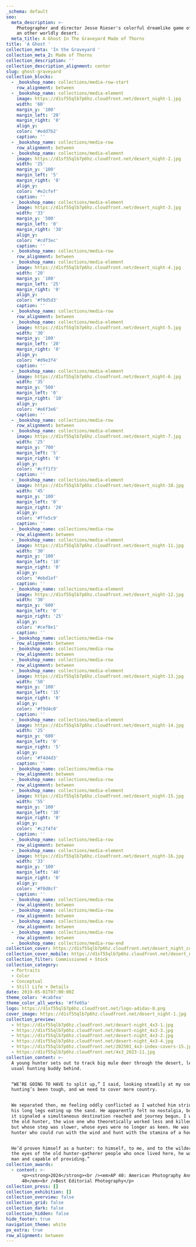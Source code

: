 ```yaml
---
_schema: default
seo:
  meta_description: >-
    Photographer and director Jesse Rieser's colorful dreamlike game of tag in
    an other worldly desert. 
  meta_title: A Ghost In The Graveyard Made of Thorns
title: 'A Ghost '
collection_meta: 'In the Graveyard '
collection_meta_2: Made of Thorns
collection_description: ''
collection_description_alignment: center
slug: ghost-graveyard
collection_blocks:
  - _bookshop_name: collections/media-row-start
    row_alignment: between
  - _bookshop_name: collections/media-element
    image: https://d1sf55qlb7p6hz.cloudfront.net/desert_night-1.jpg
    width: '60'
    margin_y: '100'
    margin_left: '20'
    margin_right: '0'
    align_y:
    color: '#edd7b2'
    caption: ''
  - _bookshop_name: collections/media-row
    row_alignment: between
  - _bookshop_name: collections/media-element
    image: https://d1sf55qlb7p6hz.cloudfront.net/desert_night-2.jpg
    width: '25'
    margin_y: '100'
    margin_left: '5'
    margin_right: '0'
    align_y:
    color: '#e2cfef'
    caption: ''
  - _bookshop_name: collections/media-element
    image: https://d1sf55qlb7p6hz.cloudfront.net/desert_night-3.jpg
    width: '33'
    margin_y: '500'
    margin_left: '0'
    margin_right: '30'
    align_y:
    color: '#cdf3ec'
    caption: ''
  - _bookshop_name: collections/media-row
    row_alignment: between
  - _bookshop_name: collections/media-element
    image: https://d1sf55qlb7p6hz.cloudfront.net/desert_night-4.jpg
    width: '20'
    margin_y: '100'
    margin_left: '25'
    margin_right: '0'
    align_y:
    color: '#f9d5d3'
    caption: ''
  - _bookshop_name: collections/media-row
    row_alignment: between
  - _bookshop_name: collections/media-element
    image: https://d1sf55qlb7p6hz.cloudfront.net/desert_night-5.jpg
    width: '30'
    margin_y: '100'
    margin_left: '20'
    margin_right: '0'
    align_y:
    color: '#d9e3f4'
    caption: ''
  - _bookshop_name: collections/media-element
    image: https://d1sf55qlb7p6hz.cloudfront.net/desert_night-6.jpg
    width: '35'
    margin_y: '500'
    margin_left: '0'
    margin_right: '10'
    align_y:
    color: '#e6f3e6'
    caption: ''
  - _bookshop_name: collections/media-row
    row_alignment: between
  - _bookshop_name: collections/media-element
    image: https://d1sf55qlb7p6hz.cloudfront.net/desert_night-7.jpg
    width: '25'
    margin_y: '700'
    margin_left: '5'
    margin_right: '0'
    align_y:
    color: '#cff1f3'
    caption: ''
  - _bookshop_name: collections/media-element
    image: https://d1sf55qlb7p6hz.cloudfront.net/desert_night-10.jpg
    width: '45'
    margin_y: '100'
    margin_left: '0'
    margin_right: '20'
    align_y:
    color: '#ffe5c9'
    caption: ''
  - _bookshop_name: collections/media-row
    row_alignment: between
  - _bookshop_name: collections/media-element
    image: https://d1sf55qlb7p6hz.cloudfront.net/desert_night-11.jpg
    width: '30'
    margin_y: '100'
    margin_left: '10'
    margin_right: '0'
    align_y:
    color: '#ebd1ef'
    caption: ''
  - _bookshop_name: collections/media-element
    image: https://d1sf55qlb7p6hz.cloudfront.net/desert_night-12.jpg
    width: '30'
    margin_y: '600'
    margin_left: '0'
    margin_right: '25'
    align_y:
    color: '#cef8e1'
    caption: ''
  - _bookshop_name: collections/media-row
    row_alignment: between
  - _bookshop_name: collections/media-row
    row_alignment: between
  - _bookshop_name: collections/media-row
    row_alignment: between
  - _bookshop_name: collections/media-element
    image: https://d1sf55qlb7p6hz.cloudfront.net/desert_night-13.jpg
    width: '50'
    margin_y: '100'
    margin_left: '15'
    margin_right: '0'
    align_y:
    color: '#f9d4c0'
    caption: ''
  - _bookshop_name: collections/media-element
    image: https://d1sf55qlb7p6hz.cloudfront.net/desert_night-14.jpg
    width: '25'
    margin_y: '600'
    margin_left: '0'
    margin_right: '5'
    align_y:
    color: '#f4d4d3'
    caption: ''
  - _bookshop_name: collections/media-row
    row_alignment: between
  - _bookshop_name: collections/media-row
    row_alignment: between
  - _bookshop_name: collections/media-element
    image: https://d1sf55qlb7p6hz.cloudfront.net/desert_night-15.jpg
    width: '55'
    margin_y: '100'
    margin_left: '30'
    margin_right: '0'
    align_y:
    color: '#c2f4f4'
    caption: ''
  - _bookshop_name: collections/media-row
    row_alignment: between
  - _bookshop_name: collections/media-element
    image: https://d1sf55qlb7p6hz.cloudfront.net/desert_night-16.jpg
    width: '33'
    margin_y: '100'
    margin_left: '40'
    margin_right: '0'
    align_y:
    color: '#f0d0cf'
    caption: ''
  - _bookshop_name: collections/media-row
    row_alignment: between
  - _bookshop_name: collections/media-row
    row_alignment: between
  - _bookshop_name: collections/media-row
    row_alignment: between
  - _bookshop_name: collections/media-row
    row_alignment: between
  - _bookshop_name: collections/media-row-end
collection_cover: https://d1sf55qlb7p6hz.cloudfront.net/desert_night_covers-5.jpg
collection_cover_mobile: https://d1sf55qlb7p6hz.cloudfront.net/desert_night_covers-4.jpg
collection_filter: Commissioned + Stock
collection_category:
  - Portraits
  - Color
  - Conceptual
  - Still Life + Details
date: 2019-05-01T07:00:00Z
theme_color: '#cabfea'
theme_color_all_works: '#ffe05a'
logo: https://d1sf55qlb7p6hz.cloudfront.net/logo-adidas-8.png
cover_image: https://d1sf55qlb7p6hz.cloudfront.net/desert_night-1.jpg
collection_preview:
  - https://d1sf55qlb7p6hz.cloudfront.net/desert-night_4x3-1.jpg
  - https://d1sf55qlb7p6hz.cloudfront.net/desert-night_4x3-3.jpg
  - https://d1sf55qlb7p6hz.cloudfront.net/desert-night_4x3-2.jpg
  - https://d1sf55qlb7p6hz.cloudfront.net/desert-night_4x3-4.jpg
  - https://d1sf55qlb7p6hz.cloudfront.net/202501_4x3-index-covers-15.jpg
  - https://d1sf55qlb7p6hz.cloudfront.net/4x3_2023-11.jpg
collection_content: >-
  A young hunter sets out to track big mule deer through the desert, leaving his
  usual hunting buddy behind. ⁠


  ⁠“WE’RE GOING TO HAVE to split up,” I said, looking steadily at my son. “The
  hunting’s been tough, and we need to cover more country.⁠


  ⁠We separated then, me feeling oddly conflicted as I watched him stride away,
  his long legs eating up the sand. He apparently felt no nostalgia, but to me
  it signaled a simultaneous destination reached and journey begun. I was now
  the old hunter, the wise one who theoretically worked less and killed more,
  but whose step was slower, whose eyes were no longer as keen. He was the young
  hunter who could run with the wind and hunt with the stamina of a hound. ⁠


  ⁠He’d proven himself as a hunter: to himself, to me, and to the wilderness. In
  the eyes of the old hunter-gatherer people who once lived here, he was now a
  man and capable of providing.”⁠
collection_awards:
  - content: >-
      <p><strong>2024</strong><br /><em>AP 40: American Photography Annual
      40</em><br />Best Editorial Photography</p>
collection_press: []
collection_exhibition: []
collection_overview: false
collection_grid: false
collection_dark: false
collection_hidden: false
hide_footer: true
navigation_theme: white
px_extra: true
row_alignment: between
---
```

